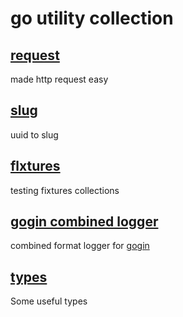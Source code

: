 # go utility collection

## [request](request)

made http request easy

## [slug](slug)

uuid to slug

## [flxtures](fixtures)

testing fixtures collections

## [gogin combined logger](gin/combined)

combined format logger for [gogin](https://github.com/gin-gonic/gin)

## [types](types)

Some useful types
